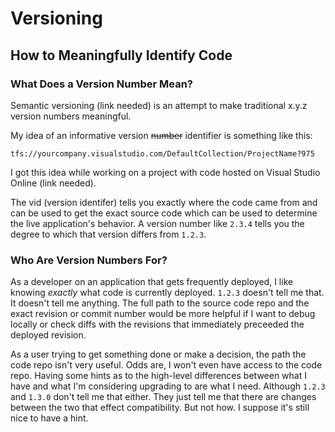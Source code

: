 # Versioning

## How to Meaningfully Identify Code

### What Does a Version Number Mean?

Semantic versioning (link needed) is an attempt to make traditional x.y.z version numbers meaningful.

My idea of an informative version <s>number</s> identifier is something like this:

```
tfs://yourcompany.visualstudio.com/DefaultCollection/ProjectName?975
```

I got this idea while working on a project with code hosted on Visual Studio Online (link needed).

The vid (version identifer) tells you exactly where the code came from and can be used to get the exact source code which can be used to determine the live application's behavior. A version number like `2.3.4` tells you the degree to which that version differs from `1.2.3`.

### Who Are Version Numbers For?

As a developer on an application that gets frequently deployed, I like knowing *exactly* what code is currently deployed. `1.2.3` doesn't tell me that. It doesn't tell me anything. The full path to the source code repo and the exact revision or commit number would be more helpful if I want to debug locally or check diffs with the revisions that immediately preceeded the deployed revision.

As a user trying to get something done or make a decision, the path the code repo isn't very useful. Odds are, I won't even have access to the code repo. Having some hints as to the high-level differences between what I have and what I'm considering upgrading to are what I need. Although `1.2.3` and `1.3.0` don't tell me that either. They just tell me that there are changes between the two that effect compatibility. But not how. I suppose it's still nice to have a hint.

<disqus>
